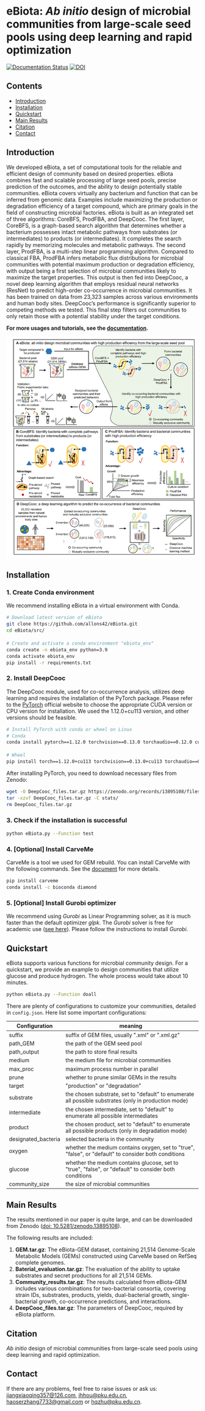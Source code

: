 # eBiota: *Ab initio* design of microbial communities from large-scale seed pools using deep learning and rapid optimization

[![Documentation Status](https://readthedocs.org/projects/ebiota/badge/?version=latest)](https://ebiota.readthedocs.io/en/latest/?badge=latest) [![DOI](https://zenodo.org/badge/DOI/10.5281/zenodo.13895108.svg)](https://doi.org/10.5281/zenodo.13895108)

## Contents

- [Introduction](#Introduction)
- [Installation](#Installation)
- [Quickstart](#Quickstart)
- [Main Results](#Main-Results)
- [Citation](#Citation)
- [Contact](#Contact)



## Introduction

We developed eBiota, a set of computational tools for the reliable and efficient design of community based on desired properties. eBiota combines fast and scalable processing of large seed pools, precise prediction of the outcomes, and the ability to design potentially stable communities. eBiota covers virtually any bacterium and function that can be inferred from genomic data. Examples include maximizing the production or degradation efficiency of a target compound, which are primary goals in the field of constructing microbial factories. eBiota is built as an integrated set of three algorithms: CoreBFS, ProdFBA, and DeepCooc. The first layer, CoreBFS, is a graph-based search algorithm that determines whether a bacterium possesses intact metabolic pathways from substrates (or intermediates) to products (or intermediates). It completes the search rapidly by memorizing molecules and metabolic pathways. The second layer, ProdFBA, is a multi-step linear programming algorithm. Compared to classical FBA, ProdFBA infers metabolic flux distributions for microbial communities with potential maximum production or degradation efficiency, with output being a first selection of microbial communities likely to maximize the target properties. This output is then fed into DeepCooc, a novel deep learning algorithm that employs residual neural networks (ResNet) to predict high-order co-occurrence in microbial communities. It has been trained on data from 23,323 samples across various environments and human body sites. DeepCooc’s performance is significantly superior to competing methods we tested. This final step filters out communities to only retain those with a potential stability under the target conditions.

**For more usages and tutorials, see the [documentation](https://ebiota.readthedocs.io/en/latest/index.html).**

![workflow](img/Fig1.png)

## Installation

### 1. Create Conda environment

We recommend installing eBiota in a virtual environment with Conda.

```bash
# Download latest version of eBiota
git clone https://github.com/allons42/eBiota.git
cd eBiota/src/

# Create and activate a conda environment "ebiota_env"
conda create -n ebiota_env python=3.9
conda activate ebiota_env
pip install -r requirements.txt
```

### 2. Install DeepCooc

The DeepCooc module, used for co-occurrence analysis, utilizes deep learning and requires the installation of the PyTorch package. Please refer to the [PyTorch](https://pytorch.org/get-started/locally/) official website to choose the appropriate CUDA version or CPU version for installation. We used the 1.12.0+cu113 version, and other versions should be feasible.

```bash
# Install PyTorch with conda or wheel on Linux
# Conda
conda install pytorch==1.12.0 torchvision==0.13.0 torchaudio==0.12.0 cudatoolkit=11.3 -c pytorch

# Wheel
pip install torch==1.12.0+cu113 torchvision==0.13.0+cu113 torchaudio==0.12.0 --extra-index-url https://download.pytorch.org/whl/cu113
```

After installing PyTorch, you need to download necessary files from Zenodo:

```bash
wget -O DeepCooc_files.tar.gz https://zenodo.org/records/13895108/files/DeepCooc_files.tar.gz?download=1
tar -xzvf DeepCooc_files.tar.gz -C stats/
rm DeepCooc_files.tar.gz
```

### 3. Check if the installation is successful

```bash
python eBiota.py --Function test
```

### 4. [Optional] Install CarveMe

CarveMe is a tool we used for GEM rebuild. You can install CarveMe with the following commands. See the [document](https://carveme.readthedocs.io/) for more details.

```bash
pip install carveme
conda install -c bioconda diamond
```

### 5. [Optional] Install Gurobi optimizer

We recommend using *Gurobi* as Linear Programming solver, as it is much faster than the default optimizer *glpk*. The *Gurobi* solver is free for academic use ([see here](https://www.gurobi.com/features/academic-named-user-license/)). Please follow the instructions to install *Gurobi*.

## Quickstart

eBiota supports various functions for microbial community design. For a quickstart, we provide an example to design communities that utilize glucose and produce hydrogen. The whole process would take about 10 minutes.

```bash
python eBiota.py --Function doall
```

There are plenty of configurations to customize your communities, detailed in `config.json`. Here list some important configurations:

| Configuration       | meaning                                                      |
| ------------------- | ------------------------------------------------------------ |
| suffix              | suffix of GEM files, usually ".xml" or ".xml.gz"             |
| path_GEM            | the path of the GEM seed pool                                |
| path_output         | the path to store final results                              |
| medium              | the medium file for microbial communities                    |
| max_proc            | maximum process number in parallel                           |
| prune               | whether to prune similar GEMs in the results                 |
| target              | "production" or "degradation"                                |
| substrate           | the chosen substrate, set to "default" to enumerate all possible substrates (only in production mode) |
| intermediate        | the chosen intermediate, set to "default" to enumerate all possible intermediates |
| product             | the chosen product, set to "default" to enumerate all possible products (only in degradation mode) |
| designated_bacteria | selected bacteria in the community                           |
| oxygen              | whether the medium contains oxygen, set to "true", "false", or "default" to consider both conditions |
| glucose             | whether the medium contains glucose, set to "true", "false", or "default" to consider both conditions |
| community_size      | the size of microbial communities                            |

## Main Results

The results mentioned in our paper is quite large, and can be downloaded from Zenodo ([doi: 10.5281/zenodo.13895108](https://doi.org/10.5281/zenodo.13895108)).

The following results are included:

1. **GEM.tar.gz**: The eBiota-GEM dataset, containing 21,514 Genome-Scale Metabolic Models (GEMs) constructed using CarveMe based on RefSeq complete genomes.
2. **Baterial_evaluation.tar.gz**: The evaluation of the ability to uptake substrates and secret productions for all 21,514 GEMs.
3. **Community_results.tar.gz**: The results calculated from eBiota-GEM includes various combinations for two-bacterial consortia, covering strain IDs, substrates, products, yields, dual-bacterial growth, single-bacterial growth, co-occurrence predictions, and interactions.
4. **DeepCooc_files.tar.gz**: The parameters of DeepCooc, required by eBiota platform.

## Citation

*Ab initio* design of microbial communities from large-scale seed pools using deep learning and rapid optimization.

## Contact

If there are any problems, feel free to raise issues or ask us: jiangxiaoqing357@126.com, jhhou@pku.edu.cn, haoserzhang7733@gmail.com or hqzhu@pku.edu.cn.

